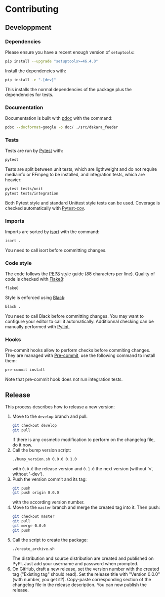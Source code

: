 # Contributing

## Developpment

### Dependencies

Please ensure you have a recent enough version of `setuptools`:

```sh
pip install --upgrade "setuptools>=46.4.0"
```

Install the dependencies with:

```sh
pip install -e ".[dev]"
```

This installs the normal dependencies of the package plus the dependencies for tests.

### Documentation

Documentation is built with [pdoc](https://pdoc.dev/) with the command:

```sh
pdoc --docformat=google -o doc/ ./src/dakara_feeder
```

### Tests

Tests are run by [Pytest](https://docs.pytest.org/en/stable/) with:

```sh
pytest
```

Tests are split between unit tests, which are ligthweight and do not require mediainfo or FFmpeg to be installed, and integration tests, which are heavier:

```sh
pytest tests/unit
pytest tests/integration
```

Both Pytest style and standard Unittest style tests can be used.
Coverage is checked automatically with [Pytest-cov](https://pypi.org/project/pytest-cov/).

### Imports

Imports are sorted by [isort](https://pycqa.github.io/isort/) with the command:

```sh
isort .
```

You need to call isort before committing changes.

### Code style

The code follows the [PEP8](https://www.python.org/dev/peps/pep-0008/) style guide (88 characters per line).
Quality of code is checked with [Flake8](https://pypi.org/project/flake8/):

```sh
flake8
```

Style is enforced using [Black](https://github.com/ambv/black):

```sh
black .
```

You need to call Black before committing changes.
You may want to configure your editor to call it automatically.
Additionnal checking can be manually performed with [Pylint](https://www.pylint.org/).

### Hooks

Pre-commit hooks allow to perform checks before commiting changes.
They are managed with [Pre-commit](https://pre-commit.com/), use the following command to install them:

```sh
pre-commit install
```

Note that pre-commit hook does not run integration tests.

## Release

This process describes how to release a new version:

1. Move to the `develop` branch and pull.
   ```sh
   git checkout develop
   git pull
   ```
   If there is any cosmetic modification to perform on the changelog file, do it now.
2. Call the bump version script:
   ```sh
   ./bump_version.sh 0.0.0 0.1.0
   ```
   with `0.0.0` the release version and `0.1.0` the next version (without 'v', without '-dev').
3. Push the version commit and its tag:
   ```sh
   git push
   git push origin 0.0.0
   ```
   with the according version number.
4. Move to the `master` branch and merge the created tag into it.
   Then push:
   ```sh
   git checkout master
   git pull
   git merge 0.0.0
   git push
   ```
5. Call the script to create the package:
   ```sh
   ./create_archive.sh
   ```
   The distribution and source distribution are created and published on PyPI.
   Just add your username and password when prompted.
6. On GitHub, draft a new release, set the version number with the created tag ("Existing tag" should read).
   Set the release title with "Version 0.0.0" (with number, you get it?).
   Copy-paste corresponding section of the changelog file in the release description.
   You can now publish the release.
